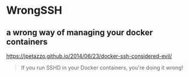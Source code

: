 # WrongSSH
## a wrong way of managing your docker containers

https://jpetazzo.github.io/2014/06/23/docker-ssh-considered-evil/

> If you run SSHD in your Docker containers, you're doing it wrong!

